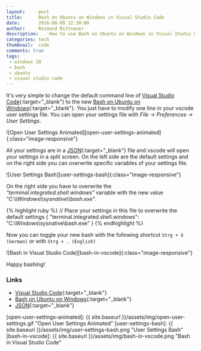 ```yaml
---
layout:     post
title:      Bash on Ubuntu on Windows in Visual Studio Code
date:       2016-08-09 22:30:00
author:     Raimund Rittnauer
description:    How to use Bash on Ubuntu on Windows in Visual Studio Code
categories: tech
thumbnail:  code
comments: true
tags:
 - windows 10
 - bash
 - ubuntu
 - visual studio code
---
```


It's very simple to change the default command line of [Visual Studio Code][1]{:target="_blank"} to the new [Bash on Ubuntu on Windows][2]{:target="_blank"}.
You just have to modify one line in your vscode user settings file.
You can open your settings file with _File -> Preferences -> User Settings_.

![Open User Settings Animated][open-user-settings-animated]{:class="image-responsive"}

All your settings are in a [JSON][3]{:target="_blank"} file and vscode will open your settings in a split screen. On the left side are the default settings
and on the right side you can overwrite specific variables of your settings file.

![User Settings Bash][user-settings-bash]{:class="image-responsive"}

On the right side you have to overwrite the _"terminal.integrated.shell.windows"_ variable with the new value _"C:\\\\Windows\\\\sysnative\\\\bash.exe"_.

{% highlight ruby %}
// Place your settings in this file to overwrite the default settings
{
    "terminal.integrated.shell.windows": "C:\\Windows\\sysnative\\bash.exe"
}
{% endhighlight %}

Now you can toggle your new bash with the following shortcut 
``
Strg + ö (German)
``
or with
``
Strg + . (English)
``

![Bash in Visual Studio Code][bash-in-vscode]{:class="image-responsive"}

Happy bashing!

### Links

- [Visual Studio Code][1]{:target="_blank"}
- [Bash on Ubuntu on Windows][2]{:target="_blank"}
- [JSON][3]{:target="_blank"}

[1]: https://code.visualstudio.com
[2]: https://msdn.microsoft.com/en-us/commandline/wsl/about
[3]: http://www.json.org/

[open-user-settings-animated]: {{ site.baseurl }}/assets/img/open-user-settings.gif "Open User Settings Animated"
[user-settings-bash]: {{ site.baseurl }}/assets/img/user-settings-bash.png "User Settings Bash"
[bash-in-vscode]: {{ site.baseurl }}/assets/img/bash-in-vscode.png "Bash in Visual Studio Code"